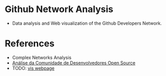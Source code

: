# Github Network Analysis

* Data analysis and Web visualization of the Github Developers Network.

# References
  - Complex Networks Analysis
  - [Análise da Comunidade de Desenvolvedores Open Source](https://www.cin.ufpe.br/~tg/2018-2/TG_CC/tg_kpsf.pdf)
  - TODO: [vis webpage](https://)
